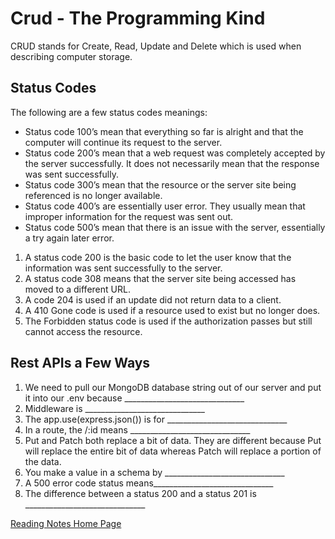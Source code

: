 # Crud - The Programming Kind


CRUD stands for Create, Read, Update and Delete which is used when describing computer storage.

## Status Codes

The following are a few status codes meanings:

- Status code 100’s mean that everything so far is alright and that the computer will continue its request to the server.
- Status code 200’s mean that a web request was completely accepted by the server successfully. It does not necessarily mean that the response was sent successfully.
- Status code 300’s mean that the resource or the server site being referenced is no longer available.
- Status code 400’s are essentially user error. They usually mean that improper information for the request was sent out.
- Status code 500’s mean that there is an issue with the server, essentially a try again later error.

1. A status code 200 is the basic code to let the user know that the information was sent successfully to the server.
2. A status code 308 means that the server site being accessed has moved to a different URL.
3. A code 204 is used if an update did not return data to a client.
4. A 410 Gone code is used if a resource used to exist but no longer does.
5. The Forbidden status code is used if the authorization passes but still cannot access the resource.

## Rest APIs a Few Ways

1. We need to pull our MongoDB database string out of our server and put it into our .env because ______________________________
2. Middleware is ______________________________
3. The app.use(express.json()) is for ______________________________
4. In a route, the /:id means ______________________________
5. Put and Patch both replace a bit of data. They are different because Put will replace the entire bit of data whereas Patch will replace a portion of the data.
6. You make a value in a schema by ______________________________
7. A 500 error code status means______________________________
8. The difference between a status 200 and a status 201 is ______________________________


[Reading Notes Home Page](README.md)